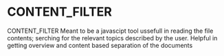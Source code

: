 # CONTENT_FILTER
CONTENT_FILTER
Meant to be a javascipt tool ussefull in reading the file contents; 
serching for the relevant topics described by the user. 
 Helpful in getting overview and content based separation of the documents
